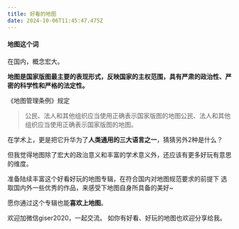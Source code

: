 ```yaml
---
title: 好看的地图
date: 2024-10-06T11:45:47.475Z
---
```


#### 地图这个词
在国内，概念宏大。

**地图是国家版图最主要的表现形式，反映国家的主权范围，具有严肃的政治性、严密的科学性和严格的法定性。**

《地图管理条例》规定
> 公民、法人和其他组织应当使用正确表示国家版图的地图公民、法人和其他组织应当使用正确表示国家版图的地图。

在学术上，更是把它升华为了**人类通用的三大语言之一**，猜猜另外2种是什么？

但我觉得地图除了宏大的政治意义和丰富的学术意义外，还应该有更多好玩有意思的维度。

准备陆续丰富这个好看好玩的地图专辑，在符合国内对地图规范要求的前提下
选取国内外一些优秀的作品，来感受下地图自身所具备的美好~


愿你通过这个专辑也能**喜欢上地图**。

欢迎加微信giser2020，一起交流。
如你有好看、好玩的地图也欢迎分享给我。
